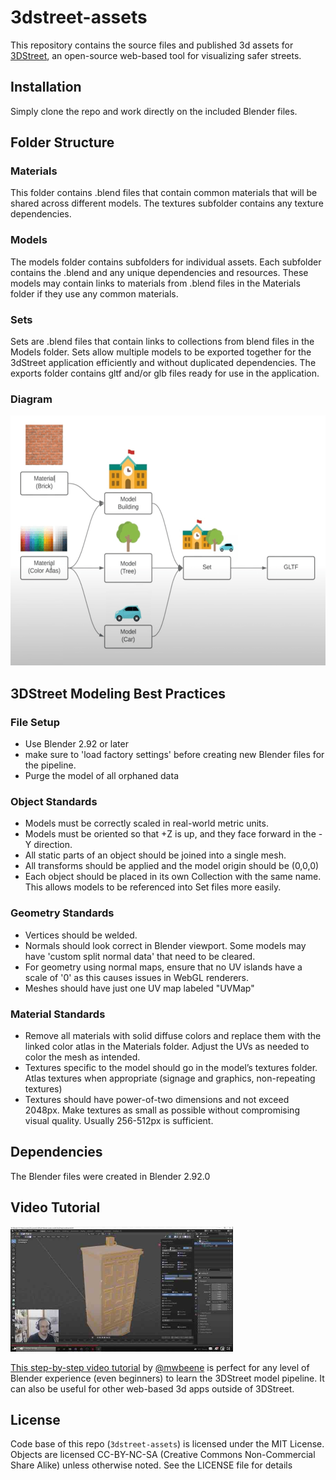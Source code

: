 # 3dstreet-assets
This repository contains the source files and published 3d assets for [3DStreet](https://www.3d.st/), an open-source web-based tool for visualizing safer streets.

## Installation
Simply clone the repo and work directly on the included Blender files.

## Folder Structure

### Materials
This folder contains .blend files that contain common materials that will be shared across different models. The textures subfolder contains any texture dependencies.

### Models
The models folder contains subfolders for individual assets. Each subfolder contains the .blend and any unique dependencies and resources. These models may contain links to materials from .blend files in the Materials folder if they use any common materials.

### Sets
Sets are .blend files that contain links to collections from blend files in the Models folder. Sets allow multiple models to be exported together for the 3dStreet application efficiently and without duplicated dependencies. The exports folder contains gltf and/or glb files ready for use in the application.

### Diagram
<img src="diagram.png" height="400" />

## 3DStreet Modeling Best Practices

### File Setup
* Use Blender 2.92 or later
* make sure to 'load factory settings' before creating new Blender files for the pipeline.
* Purge the model of all orphaned data 

### Object Standards
* Models must be correctly scaled in real-world metric units.
* Models must be oriented so that +Z is up, and they face forward in the -Y direction.
* All static parts of an object should be joined into a single mesh.
* All transforms should be applied and the model origin should be (0,0,0)
* Each object should be placed in its own Collection with the same name. This allows models to be referenced into Set files more easily.

### Geometry Standards
* Vertices should be welded.
* Normals should look correct in Blender viewport. Some models may have 'custom split normal data' that need to be cleared.
* For geometry using normal maps, ensure that no UV islands have a scale of '0' as this causes issues in WebGL renderers.
* Meshes should have just one UV map labeled "UVMap"

### Material Standards
* Remove all materials with solid diffuse colors and replace them with the linked color atlas in the Materials folder. Adjust the UVs as needed to color the mesh as intended.
* Textures specific to the model should go in the model’s textures folder. Atlas textures when appropriate (signage and graphics, non-repeating textures)
* Textures should have power-of-two dimensions and not exceed 2048px. Make textures as small as possible without compromising visual quality. Usually 256-512px is sufficient.

## Dependencies
The Blender files were created in Blender 2.92.0

## Video Tutorial
<a href="https://drive.google.com/file/d/1VuSwrNL567EcYXN6LaNk9FQDwKGFDHTF/view?usp=sharing"><img src="workflow-tutorial-poster.jpg" height="200" />

This step-by-step video tutorial</a> by [@mwbeene](https://github.com/mwbeene) is perfect for any level of Blender experience (even beginners) to learn the 3DStreet model pipeline. It can also be useful for other web-based 3d apps outside of 3DStreet.

## License
Code base of this repo (`3dstreet-assets`) is licensed under the MIT License. Objects are licensed CC-BY-NC-SA (Creative Commons Non-Commercial Share Alike) unless otherwise noted. See the LICENSE file for details

